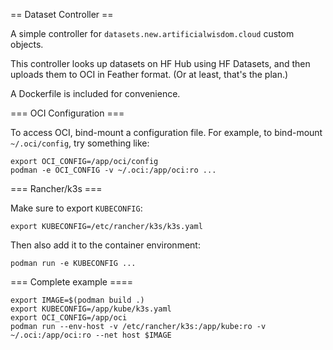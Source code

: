 == Dataset Controller ==

A simple controller for `datasets.new.artificialwisdom.cloud` custom objects.

This controller looks up datasets on HF Hub using HF Datasets, and then uploads
them to OCI in Feather format. (Or at least, that's the plan.)

A Dockerfile is included for convenience.

=== OCI Configuration ===

To access OCI, bind-mount a configuration file. For example, to bind-mount
`~/.oci/config`, try something like:

    export OCI_CONFIG=/app/oci/config
    podman -e OCI_CONFIG -v ~/.oci:/app/oci:ro ...

=== Rancher/k3s ===

Make sure to export `KUBECONFIG`:

    export KUBECONFIG=/etc/rancher/k3s/k3s.yaml

Then also add it to the container environment:

    podman run -e KUBECONFIG ...

=== Complete example ====

    export IMAGE=$(podman build .)
    export KUBECONFIG=/app/kube/k3s.yaml
    export OCI_CONFIG=/app/oci
    podman run --env-host -v /etc/rancher/k3s:/app/kube:ro -v ~/.oci:/app/oci:ro --net host $IMAGE
